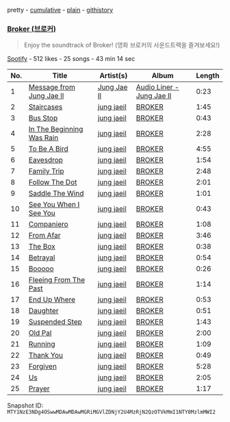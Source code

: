 pretty - [cumulative](/playlists/cumulative/37i9dQZF1DX5ZabZ8cxclR.md) - [plain](/playlists/plain/37i9dQZF1DX5ZabZ8cxclR) - [githistory](https://github.githistory.xyz/mackorone/spotify-playlist-archive/blob/main/playlists/plain/37i9dQZF1DX5ZabZ8cxclR)

### [Broker \(브로커\)](https://open.spotify.com/playlist/37i9dQZF1DX5ZabZ8cxclR)

> Enjoy the soundtrack of Broker! \(영화 브로커의 사운드트랙을 즐겨보세요!\)

[Spotify](https://open.spotify.com/user/spotify) - 512 likes - 25 songs - 43 min 14 sec

| No. | Title | Artist(s) | Album | Length |
|---|---|---|---|---|
| 1 | [Message from Jung Jae Il](https://open.spotify.com/track/3fY6Vvug3ipzNXaTAuo1ab) | [Jung Jae Il](https://open.spotify.com/artist/6H254DhyRvYsGdRz9tTsHa) | [Audio Liner \- Jung Jae Il](https://open.spotify.com/album/3YN91OIiII9YSO9zh8vUk3) | 0:23 |
| 2 | [Staircases](https://open.spotify.com/track/7hI5asPsgmZOTa53Jffvp0) | [jung jaeil](https://open.spotify.com/artist/34J5kKR5szbJ5fGK7f8HCU) | [BROKER](https://open.spotify.com/album/0srjvvUSnk0KY9XmtfjK08) | 1:45 |
| 3 | [Bus Stop](https://open.spotify.com/track/4sHX6AmqHCxu2DKlv4YxnS) | [jung jaeil](https://open.spotify.com/artist/34J5kKR5szbJ5fGK7f8HCU) | [BROKER](https://open.spotify.com/album/0srjvvUSnk0KY9XmtfjK08) | 0:43 |
| 4 | [In The Beginning Was Rain](https://open.spotify.com/track/6ltmTqtSTLC2h1oBmjxdGW) | [jung jaeil](https://open.spotify.com/artist/34J5kKR5szbJ5fGK7f8HCU) | [BROKER](https://open.spotify.com/album/0srjvvUSnk0KY9XmtfjK08) | 2:28 |
| 5 | [To Be A Bird](https://open.spotify.com/track/4e3SrVo3O3fAb1nKJIq7LN) | [jung jaeil](https://open.spotify.com/artist/34J5kKR5szbJ5fGK7f8HCU) | [BROKER](https://open.spotify.com/album/0srjvvUSnk0KY9XmtfjK08) | 4:55 |
| 6 | [Eavesdrop](https://open.spotify.com/track/3m9W5TIe2EyqAofv0szXAm) | [jung jaeil](https://open.spotify.com/artist/34J5kKR5szbJ5fGK7f8HCU) | [BROKER](https://open.spotify.com/album/0srjvvUSnk0KY9XmtfjK08) | 1:54 |
| 7 | [Family Trip](https://open.spotify.com/track/5G3Wy1IZklGgDdgEnEQ0zM) | [jung jaeil](https://open.spotify.com/artist/34J5kKR5szbJ5fGK7f8HCU) | [BROKER](https://open.spotify.com/album/0srjvvUSnk0KY9XmtfjK08) | 2:48 |
| 8 | [Follow The Dot](https://open.spotify.com/track/6wMMPl6O9jx48IRv2rN7HT) | [jung jaeil](https://open.spotify.com/artist/34J5kKR5szbJ5fGK7f8HCU) | [BROKER](https://open.spotify.com/album/0srjvvUSnk0KY9XmtfjK08) | 2:01 |
| 9 | [Saddle The Wind](https://open.spotify.com/track/4bMGyyyCxzo1La63txPrAn) | [jung jaeil](https://open.spotify.com/artist/34J5kKR5szbJ5fGK7f8HCU) | [BROKER](https://open.spotify.com/album/0srjvvUSnk0KY9XmtfjK08) | 1:01 |
| 10 | [See You When I See You](https://open.spotify.com/track/4QCGlNnDJAXJdTDHw2ixb9) | [jung jaeil](https://open.spotify.com/artist/34J5kKR5szbJ5fGK7f8HCU) | [BROKER](https://open.spotify.com/album/0srjvvUSnk0KY9XmtfjK08) | 0:43 |
| 11 | [Companiero](https://open.spotify.com/track/54SeI4jOvwj8BzW3wJnRLK) | [jung jaeil](https://open.spotify.com/artist/34J5kKR5szbJ5fGK7f8HCU) | [BROKER](https://open.spotify.com/album/0srjvvUSnk0KY9XmtfjK08) | 1:08 |
| 12 | [From Afar](https://open.spotify.com/track/7bk1M5jeNw2marajY1PEGT) | [jung jaeil](https://open.spotify.com/artist/34J5kKR5szbJ5fGK7f8HCU) | [BROKER](https://open.spotify.com/album/0srjvvUSnk0KY9XmtfjK08) | 3:46 |
| 13 | [The Box](https://open.spotify.com/track/0brGZ0l0rwNZgGo7HHjj2N) | [jung jaeil](https://open.spotify.com/artist/34J5kKR5szbJ5fGK7f8HCU) | [BROKER](https://open.spotify.com/album/0srjvvUSnk0KY9XmtfjK08) | 0:38 |
| 14 | [Betrayal](https://open.spotify.com/track/12WK8Woe1a4gpEgL686VFK) | [jung jaeil](https://open.spotify.com/artist/34J5kKR5szbJ5fGK7f8HCU) | [BROKER](https://open.spotify.com/album/0srjvvUSnk0KY9XmtfjK08) | 0:54 |
| 15 | [Booooo](https://open.spotify.com/track/4qqXOVqbU9WS2FJELqjxkT) | [jung jaeil](https://open.spotify.com/artist/34J5kKR5szbJ5fGK7f8HCU) | [BROKER](https://open.spotify.com/album/0srjvvUSnk0KY9XmtfjK08) | 0:26 |
| 16 | [Fleeing From The Past](https://open.spotify.com/track/11CrxplDN6MIphXYBmre8q) | [jung jaeil](https://open.spotify.com/artist/34J5kKR5szbJ5fGK7f8HCU) | [BROKER](https://open.spotify.com/album/0srjvvUSnk0KY9XmtfjK08) | 1:14 |
| 17 | [End Up Where](https://open.spotify.com/track/07dwB1cXputGlFw6VSmy7V) | [jung jaeil](https://open.spotify.com/artist/34J5kKR5szbJ5fGK7f8HCU) | [BROKER](https://open.spotify.com/album/0srjvvUSnk0KY9XmtfjK08) | 0:53 |
| 18 | [Daughter](https://open.spotify.com/track/0LbbOVdlWGoaTgnAiUHzAQ) | [jung jaeil](https://open.spotify.com/artist/34J5kKR5szbJ5fGK7f8HCU) | [BROKER](https://open.spotify.com/album/0srjvvUSnk0KY9XmtfjK08) | 0:51 |
| 19 | [Suspended Step](https://open.spotify.com/track/5wpRIkcxQPV4ITy9VUxW3W) | [jung jaeil](https://open.spotify.com/artist/34J5kKR5szbJ5fGK7f8HCU) | [BROKER](https://open.spotify.com/album/0srjvvUSnk0KY9XmtfjK08) | 1:43 |
| 20 | [Old Pal](https://open.spotify.com/track/4ddZT1QRWPCF60HQSwLBIm) | [jung jaeil](https://open.spotify.com/artist/34J5kKR5szbJ5fGK7f8HCU) | [BROKER](https://open.spotify.com/album/0srjvvUSnk0KY9XmtfjK08) | 2:00 |
| 21 | [Running](https://open.spotify.com/track/0CGJzfZRqclXO8cUJeCZU6) | [jung jaeil](https://open.spotify.com/artist/34J5kKR5szbJ5fGK7f8HCU) | [BROKER](https://open.spotify.com/album/0srjvvUSnk0KY9XmtfjK08) | 1:09 |
| 22 | [Thank You](https://open.spotify.com/track/58OSocZTLzjc24hF31csDz) | [jung jaeil](https://open.spotify.com/artist/34J5kKR5szbJ5fGK7f8HCU) | [BROKER](https://open.spotify.com/album/0srjvvUSnk0KY9XmtfjK08) | 0:49 |
| 23 | [Forgiven](https://open.spotify.com/track/56EPrVcx6xbsHcUQzIN6p4) | [jung jaeil](https://open.spotify.com/artist/34J5kKR5szbJ5fGK7f8HCU) | [BROKER](https://open.spotify.com/album/0srjvvUSnk0KY9XmtfjK08) | 5:28 |
| 24 | [Us](https://open.spotify.com/track/06BTp2Oi4JTVVuwN2K4C7y) | [jung jaeil](https://open.spotify.com/artist/34J5kKR5szbJ5fGK7f8HCU) | [BROKER](https://open.spotify.com/album/0srjvvUSnk0KY9XmtfjK08) | 2:05 |
| 25 | [Prayer](https://open.spotify.com/track/1KcCtHdZYceK7NomUeHdlH) | [jung jaeil](https://open.spotify.com/artist/34J5kKR5szbJ5fGK7f8HCU) | [BROKER](https://open.spotify.com/album/0srjvvUSnk0KY9XmtfjK08) | 1:17 |

Snapshot ID: `MTY1NzE3NDg4OSwwMDAwMDAwMGRiMGVlZDNjY2U4MzRjN2QzOTVkMmI1NTY0MzlmMWI2`
